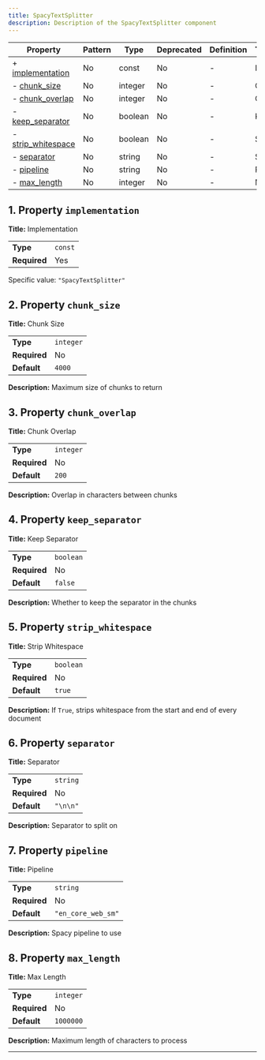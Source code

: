 ```yaml
---
title: SpacyTextSplitter
description: Description of the SpacyTextSplitter component
---
```


| Property                                 | Pattern | Type    | Deprecated | Definition | Title/Description |
| ---------------------------------------- | ------- | ------- | ---------- | ---------- | ----------------- |
| + [implementation](#implementation )     | No      | const   | No         | -          | Implementation    |
| - [chunk_size](#chunk_size )             | No      | integer | No         | -          | Chunk Size        |
| - [chunk_overlap](#chunk_overlap )       | No      | integer | No         | -          | Chunk Overlap     |
| - [keep_separator](#keep_separator )     | No      | boolean | No         | -          | Keep Separator    |
| - [strip_whitespace](#strip_whitespace ) | No      | boolean | No         | -          | Strip Whitespace  |
| - [separator](#separator )               | No      | string  | No         | -          | Separator         |
| - [pipeline](#pipeline )                 | No      | string  | No         | -          | Pipeline          |
| - [max_length](#max_length )             | No      | integer | No         | -          | Max Length        |

## <a name="implementation"></a>1. Property `implementation`

**Title:** Implementation

|              |         |
| ------------ | ------- |
| **Type**     | `const` |
| **Required** | Yes     |

Specific value: `"SpacyTextSplitter"`

## <a name="chunk_size"></a>2. Property `chunk_size`

**Title:** Chunk Size

|              |           |
| ------------ | --------- |
| **Type**     | `integer` |
| **Required** | No        |
| **Default**  | `4000`    |

**Description:** Maximum size of chunks to return

## <a name="chunk_overlap"></a>3. Property `chunk_overlap`

**Title:** Chunk Overlap

|              |           |
| ------------ | --------- |
| **Type**     | `integer` |
| **Required** | No        |
| **Default**  | `200`     |

**Description:** Overlap in characters between chunks

## <a name="keep_separator"></a>4. Property `keep_separator`

**Title:** Keep Separator

|              |           |
| ------------ | --------- |
| **Type**     | `boolean` |
| **Required** | No        |
| **Default**  | `false`   |

**Description:** Whether to keep the separator in the chunks

## <a name="strip_whitespace"></a>5. Property `strip_whitespace`

**Title:** Strip Whitespace

|              |           |
| ------------ | --------- |
| **Type**     | `boolean` |
| **Required** | No        |
| **Default**  | `true`    |

**Description:** If `True`, strips whitespace from the start and end of every document

## <a name="separator"></a>6. Property `separator`

**Title:** Separator

|              |          |
| ------------ | -------- |
| **Type**     | `string` |
| **Required** | No       |
| **Default**  | `"\n\n"` |

**Description:** Separator to split on

## <a name="pipeline"></a>7. Property `pipeline`

**Title:** Pipeline

|              |                    |
| ------------ | ------------------ |
| **Type**     | `string`           |
| **Required** | No                 |
| **Default**  | `"en_core_web_sm"` |

**Description:** Spacy pipeline to use

## <a name="max_length"></a>8. Property `max_length`

**Title:** Max Length

|              |           |
| ------------ | --------- |
| **Type**     | `integer` |
| **Required** | No        |
| **Default**  | `1000000` |

**Description:** Maximum length of characters to process

----------------------------------------------------------------------------------------------------------------------------
